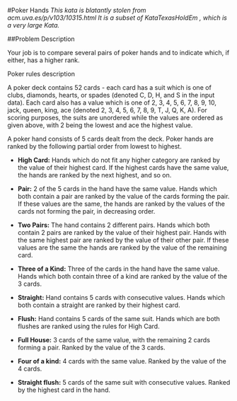 #Poker Hands
_This kata is blatantly stolen from acm.uva.es/p/v103/10315.html It is a subset of KataTexasHoldEm , which is a very large Kata._

##Problem Description

Your job is to compare several pairs of poker hands and to indicate which, if either, has a higher rank.

Poker rules description

A poker deck contains 52 cards - each card has a suit which is one of clubs, diamonds, hearts, or spades (denoted C, D, H, and S in the input data). 
Each card also has a value which is one of 2, 3, 4, 5, 6, 7, 8, 9, 10, jack, queen, king, ace (denoted 2, 3, 4, 5, 6, 7, 8, 9, T, J, Q, K, A). For scoring purposes, the suits are unordered while the values are ordered as given above, with 2 being the lowest and ace the highest value.

A poker hand consists of 5 cards dealt from the deck. Poker hands are ranked by the following partial order from lowest to highest.

* **High Card:** Hands which do not fit any higher category are ranked by the value of their highest card. If the highest cards have the same value, the hands are ranked by the next highest, and so on.

* **Pair:** 2 of the 5 cards in the hand have the same value. Hands which both contain a pair are ranked by the value of the cards forming the pair. If these values are the same, the hands are ranked by the values of the cards not forming the pair, in decreasing order.

* **Two Pairs:** The hand contains 2 different pairs. Hands which both contain 2 pairs are ranked by the value of their highest pair. Hands with the same highest pair are ranked by the value of their other pair. If these values are the same the hands are ranked by the value of the remaining card.

* **Three of a Kind:** Three of the cards in the hand have the same value. Hands which both contain three of a kind are ranked by the value of the 3 cards.

* **Straight:** Hand contains 5 cards with consecutive values. Hands which both contain a straight are ranked by their highest card.

* **Flush:** Hand contains 5 cards of the same suit. Hands which are both flushes are ranked using the rules for High Card.

* **Full House:** 3 cards of the same value, with the remaining 2 cards forming a pair. Ranked by the value of the 3 cards.

* **Four of a kind:** 4 cards with the same value. Ranked by the value of the 4 cards.

* **Straight flush:** 5 cards of the same suit with consecutive values. Ranked by the highest card in the hand.